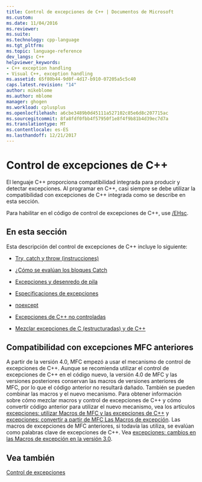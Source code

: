```yaml
---
title: Control de excepciones de C++ | Documentos de Microsoft
ms.custom: 
ms.date: 11/04/2016
ms.reviewer: 
ms.suite: 
ms.technology: cpp-language
ms.tgt_pltfrm: 
ms.topic: language-reference
dev_langs: C++
helpviewer_keywords:
- C++ exception handling
- Visual C++, exception handling
ms.assetid: 65f80b44-9d0f-4d17-b910-07205a5c5c40
caps.latest.revision: "14"
author: mikeblome
ms.author: mblome
manager: ghogen
ms.workload: cplusplus
ms.openlocfilehash: a6cbe3489b0d45111a527102c85e6d8c207715ac
ms.sourcegitcommit: 8fa8fdf0fbb4f57950f1e8f4f9b81b4d39ec7d7a
ms.translationtype: MT
ms.contentlocale: es-ES
ms.lasthandoff: 12/21/2017
---
```

# <a name="c-exception-handling"></a>Control de excepciones de C++
El lenguaje C++ proporciona compatibilidad integrada para producir y detectar excepciones. Al programar en C++, casi siempre se debe utilizar la compatibilidad con excepciones de C++ integrada como se describe en esta sección.  
  
 Para habilitar en el código de control de excepciones de C++, use [/EHsc](../build/reference/eh-exception-handling-model.md).  
  
## <a name="in-this-section"></a>En esta sección  
 Esta descripción del control de excepciones de C++ incluye lo siguiente:  
  
-   [Try, catch y throw (instrucciones)](../cpp/try-throw-and-catch-statements-cpp.md)  
  
-   [¿Cómo se evalúan los bloques Catch](../cpp/how-catch-blocks-are-evaluated-cpp.md)  
  
-   [Excepciones y desenredo de pila](../cpp/exceptions-and-stack-unwinding-in-cpp.md)  
  
-   [Especificaciones de excepciones](../cpp/exception-specifications-throw-cpp.md)  
  
-   [noexcept](../cpp/noexcept-cpp.md)  
  
-   [Excepciones de C++ no controladas](../cpp/unhandled-cpp-exceptions.md)  
  
-   [Mezclar excepciones de C (estructuradas) y de C++](../cpp/mixing-c-structured-and-cpp-exceptions.md)  
  
## <a name="support-for-earlier-mfc-exceptions"></a>Compatibilidad con excepciones MFC anteriores  
 A partir de la versión 4.0, MFC empezó a usar el mecanismo de control de excepciones de C++. Aunque se recomienda utilizar el control de excepciones de C++ en el código nuevo, la versión 4.0 de MFC y las versiones posteriores conservan las macros de versiones anteriores de MFC, por lo que el código anterior no resultará dañado. También se pueden combinar las macros y el nuevo mecanismo. Para obtener información sobre cómo mezclar macros y control de excepciones de C++ y cómo convertir código anterior para utilizar el nuevo mecanismo, vea los artículos [excepciones: utilizar Macros de MFC y las excepciones de C++](../mfc/exceptions-using-mfc-macros-and-cpp-exceptions.md) y [excepciones: convertir a partir de MFC Las Macros de excepción](../mfc/exceptions-converting-from-mfc-exception-macros.md). Las macros de excepciones de MFC anteriores, si todavía las utiliza, se evalúan como palabras clave de excepciones de C++. Vea [excepciones: cambios en las Macros de excepción en la versión 3.0](../mfc/exceptions-changes-to-exception-macros-in-version-3-0.md).  
  
## <a name="see-also"></a>Vea también  
 [Control de excepciones](../cpp/exception-handling-in-visual-cpp.md)